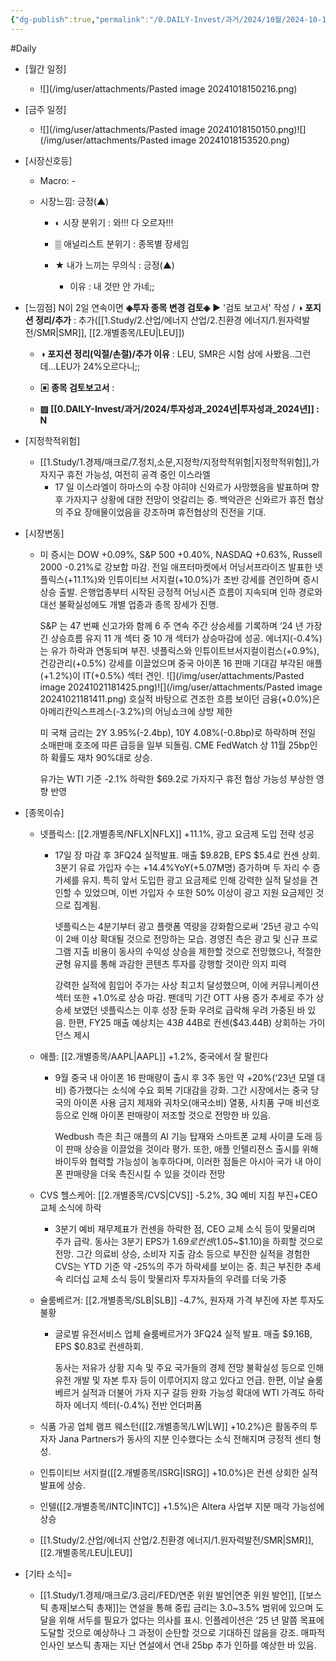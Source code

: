 ```yaml
---
{"dg-publish":true,"permalink":"/0.DAILY-Invest/과거/2024/10월/2024-10-19/","created":"2024-10-21T11:28:29.915+09:00","updated":"2025-06-03T20:08:43.725+09:00"}
---
```


#Daily 


- [월간 일정]
	- ![](/img/user/attachments/Pasted image 20241018150216.png)

- [금주 일정]
	- ![](/img/user/attachments/Pasted image 20241018150150.png)![](/img/user/attachments/Pasted image 20241018153520.png)



- [시장신호등]
	- Macro: -
	  
	- 시장느낌: 긍정(▲)
	  
		- ◐ 시장 분위기 : 와!!! 다 오르자!!!
		  
		- ▒ 애널리스트 분위기 : 종목별 장세임
		  
		- ★ 내가 느끼는 무의식 : 긍정(▲)
			- 이유 : 내 것만 안 가네;;



- [느낌점]  N이 2일 연속이면  **◈투자 종목 변경 검토◈** ▶ '검토 보고서' 작성  / **◑ 포지션 정리/추가** : 추가([[1.Study/2.산업/에너지 산업/2.친환경 에너지/1.원자력발전/SMR\|SMR]], [[2.개별종목/LEU\|LEU]]) 
  
	- **◑ 포지션 정리(익절/손절)/추가 이유** : LEU, SMR은 시험 삼에 사봤음..그런데...LEU가 24%오르다니;;
	  
	- **▣ 종목 검토보고서** : 
	  
	- **▨ [[0.DAILY-Invest/과거/2024/투자성과_2024년\|투자성과_2024년]] : N**



- [지정학적위험]
	- [[1.Study/1.경제/매크로/7.정치,소문,지정학/지정학적위험\|지정학적위험]],가자지구 휴전 가능성, 여전히 공격 중인 이스라엘
		- 17 일 이스라엘이 하마스의 수장 야히야 신와르가 사망했음을 발표하며 향후 가자지구 상황에 대한 전망이 엇갈리는 중. 백악관은 신와르가 휴전 협상의 주요 장애물이었음을 강조하며 휴전협상의 진전을 기대.




- [시장변동]
	- 미 증시는 DOW +0.09%, S&P 500 +0.40%, NASDAQ +0.63%, Russell 2000 -0.21%로 강보합 마감. 전일 애프터마켓에서 어닝서프라이즈 발표한 넷플릭스(+11.1%)와 인튜이티브 서지컬(+10.0%)가 초반 강세를 견인하며 증시 상승 출발. 은행업종부터 시작된 긍정적 어닝시즌 흐름이 지속되며 인하 경로와 대선 불확실성에도 개별 업종과 종목 장세가 진행. 
	  
	  S&P 는 47 번째 신고가와 함께 6 주 연속 주간 상승세를 기록하며 ‘24 년 가장 긴 상승흐름 유지 11 개 섹터 중 10 개 섹터가 상승마감에 성공. 에너지(-0.4%)는 유가 하락과 연동되며 부진. 넷플릭스와 인튜이트브서지컬이컴스(+0.9%), 건강관리(+0.5%) 강세를 이끌었으며 중국 아이폰 16 판매 기대감 부각된 애플(+1.2%)이 IT(+0.5%) 섹터 견인.
	  ![](/img/user/attachments/Pasted image 20241021181425.png)![](/img/user/attachments/Pasted image 20241021181411.png)
	  호실적 바탕으로 견조한 흐름 보이던 금융(+0.0%)은 아메리칸익스프레스(-3.2%)의 어닝쇼크에 상방 제한
	  
	  미 국채 금리는 2Y 3.95%(-2.4bp), 10Y 4.08%(-0.8bp)로 하락하며 전일 소매판매 호조에 따른 급등을 일부 되돌림. CME FedWatch 상 11월 25bp인하 확률도 재차 90%대로 상승. 
	  
	  유가는 WTI 기준 -2.1% 하락한 $69.2로 가자지구 휴전 협상 가능성 부상한 영향 반영




- [종목이슈]
	- 넷플릭스: [[2.개별종목/NFLX\|NFLX]] +11.1%, 광고 요금제 도입 전략 성공
		- 17일 장 마감 후 3FQ24 실적발표. 매출 $9.82B, EPS $5.4로 컨센 상회. 3분기 유료 가입자 수는 +14.4%YoY(+5.07M명) 증가하며 두 자리 수 증가세를 유지. 특히 앞서 도입한 광고 요금제로 인해 강력한 실적 달성을 견인할 수 있었으며, 이번 가입자 수 또한 50% 이상이 광고 지원 요금제인 것으로 집계됨. 
		  
		  넷플릭스는 4분기부터 광고 플랫폼 역량을 강화함으로써 ‘25년 광고 수익이 2배 이상 확대될 것으로 전망하는 모습. 경영진 측은 광고 및 신규 프로그램 지출 비용이 동사의 수익성 상승을 제한할 것으로 전망했으나, 적절한 균형 유지를 통해 과감한 콘텐츠 투자를 강행할 것이란 의지 피력 
		  
		  강력한 실적에 힘입어 주가는 사상 최고치 달성했으며, 이에 커뮤니케이션 섹터 또한 +1.0%로 상승 마감. 팬데믹 기간 OTT 사용 증가 추세로 주가 상승세 보였던 넷플릭스는 이후 성장 둔화 우려로 급락해 우려 가중된 바 있음. 한편, FY25 매출 예상치는 $43B~$44B로 컨센($43.44B) 상회하는 가이던스 제시
		  
	- 애플: [[2.개별종목/AAPL\|AAPL]] +1.2%, 중국에서 잘 팔린다
		- 9월 중국 내 아이폰 16 판매량이 출시 후 3주 동안 약 +20%(‘23년 모델 대비) 증가했다는 소식에 수요 회복 기대감을 강화. 그간 시장에서는 중국 당국의 아이폰 사용 금지 제재와 궈차오(애국소비) 열풍, 사치품 구매 비선호 등으로 인해 아이폰 판매량이 저조할 것으로 전망한 바 있음. 
		  
		  Wedbush 측은 최근 애플의 AI 기능 탑재와 스마트폰 교체 사이클 도래 등이 판매 상승을 이끌었을 것이라 평가. 또한, 애플 인텔리젼스 출시를 위해 바이두와 협력할 가능성이 농후하다며, 이러한 점들은 아시아 국가 내 아이폰 판매량을 더욱 촉진시킬 수 있을 것이라 전망
		  
	- CVS 헬스케어: [[2.개별종목/CVS\|CVS]] -5.2%, 3Q 예비 지침 부진+CEO 교체 소식에 하락
		- 3분기 예비 재무제표가 컨센을 하락한 점, CEO 교체 소식 등이 맞물리며 주가 급락. 동사는 3분기 EPS가 $1.69로 컨센($1.05~$1.10)을 하회할 것으로 전망. 그간 의료비 상승, 소비자 지출 감소 등으로 부진한 실적을 경험한 CVS는 YTD 기준 약 -25%의 주가 하락세를 보이는 중. 최근 부진한 추세 속 리더십 교체 소식 등이 맞물리자 투자자들의 우려를 더욱 가중
		  
	- 슐룸베르거: [[2.개별종목/SLB\|SLB]] -4.7%, 원자재 가격 부진에 자본 투자도 불황
		- 글로벌 유전서비스 업체 슐룸베르거가 3FQ24 실적 발표. 매출 $9.16B, EPS $0.83로 컨센하회. 
		  
		  동사는 저유가 상황 지속 및 주요 국가들의 경제 전망 불확실성 등으로 인해 유전 개발 및 자본 투자 등이 이루어지지 않고 있다고 언급. 한편, 이날 슐룸베르거 실적과 더불어 가자 지구 갈등 완화 가능성 확대에 WTI 가격도 하락하자 에너지 섹터(-0.4%) 전반 언더퍼폼
		  
	- 식품 가공 업체 램프 웨스턴([[2.개별종목/LW\|LW]] +10.2%)은 활동주의 투자자 Jana Partners가 동사의 지분 인수했다는 소식 전해지며 긍정적 센티 형성.
	  
	- 인튜이티브 서지컬([[2.개별종목/ISRG\|ISRG]] +10.0%)은 컨센 상회한 실적 발표에 상승.
	  
	- 인텔([[2.개별종목/INTC\|INTC]] +1.5%)은 Altera 사업부 지분 매각 가능성에 상승
	  
	- [[1.Study/2.산업/에너지 산업/2.친환경 에너지/1.원자력발전/SMR\|SMR]], [[2.개별종목/LEU\|LEU]]



- [기타 소식]=
	- [[1.Study/1.경제/매크로/3.금리/FED/연준 위원 발언\|연준 위원 발언]], [[보스틱 총재\|보스틱 총재]]는 연설을 통해 중립 금리는 3.0~3.5% 범위에 있으며 도달을 위해 서두를 필요가 없다는 의사를 표시. 인플레이션은 ‘25 년 말쯤 목표에 도달할 것으로 예상하나 그 과정이 순탄할 것으로 기대하진 않음을 강조. 매파적 인사인 보스틱 총재는 지난 연설에서 연내 25bp 추가 인하를 예상한 바 있음.

